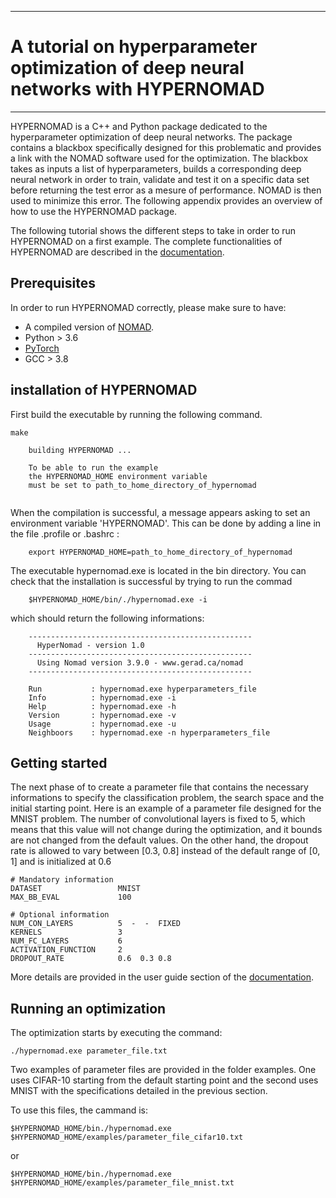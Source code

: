 *****
# A tutorial on hyperparameter optimization of deep neural networks with HYPERNOMAD
*****

HYPERNOMAD is a C++ and Python package dedicated to the hyperparameter optimization of deep neural networks. The package contains a blackbox specifically designed for this problematic and provides a link with the NOMAD software used for the optimization. The blackbox takes as inputs a list of hyperparameters, builds a corresponding deep neural network in order to train, validate and test it on a specific data set before returning the test error as a mesure of performance. NOMAD is then used to minimize this error. The following appendix provides an overview of how to use the HYPERNOMAD package.

The following tutorial shows the different steps to take in order to run HYPERNOMAD on a first example. The complete functionalities of HYPERNOMAD are described in the [documentation](https://hypernomad.readthedocs.io/en/latest/).

## Prerequisites

In order to run HYPERNOMAD correctly, please make sure to have:

* A compiled version of [NOMAD](https://www.gerad.ca/nomad/).
* Python > 3.6
* [PyTorch](https://pytorch.org/)
* GCC > 3.8


## installation of HYPERNOMAD

First build the executable by running the following command.

```
make

    building HYPERNOMAD ...

    To be able to run the example
    the HYPERNOMAD_HOME environment variable
    must be set to path_to_home_directory_of_hypernomad
    
```

When the compilation is successful, a message appears asking to set an environment variable 'HYPERNOMAD'. This can be done by adding a line in the file .profile or .bashrc :


```
    export HYPERNOMAD_HOME=path_to_home_directory_of_hypernomad
```    

The executable hypernomad.exe is located in the bin directory. You can check that the installation is successful by trying to run the commad

```
    $HYPERNOMAD_HOME/bin/./hypernomad.exe -i
```    

which should return the following informations:

```
    --------------------------------------------------
      HyperNomad - version 1.0
    --------------------------------------------------
      Using Nomad version 3.9.0 - www.gerad.ca/nomad
    --------------------------------------------------

    Run           : hypernomad.exe hyperparameters_file
    Info          : hypernomad.exe -i
    Help          : hypernomad.exe -h
    Version       : hypernomad.exe -v
    Usage         : hypernomad.exe -u
    Neighboors    : hypernomad.exe -n hyperparameters_file
```

## Getting started

The next phase of to create a parameter file that contains the necessary informations to specify the classification problem, the search space and the initial starting point. Here is an example of a parameter file designed for the MNIST problem. The number of convolutional layers is fixed to 5, which means that this value will not change during the optimization, and it bounds are not changed from the default values. On the other hand, the dropout rate is allowed to vary between [0.3, 0.8] instead of the default range of [0, 1] and is initialized at 0.6


```
# Mandatory information
DATASET                 MNIST
MAX_BB_EVAL             100

# Optional information
NUM_CON_LAYERS          5  -  -  FIXED
KERNELS                 3
NUM_FC_LAYERS           6
ACTIVATION_FUNCTION     2
DROPOUT_RATE            0.6  0.3 0.8
```

More details are provided in the user guide section of the [documentation](https://hypernomad.readthedocs.io/en/latest/).


## Running an optimization

The optimization starts by executing the command:

```
./hypernomad.exe parameter_file.txt
```

Two examples of parameter files are provided in the folder examples. One uses CIFAR-10 starting from the default starting point and the second uses MNIST with the specifications detailed in the previous section.

To use this files, the cammand is:

```
$HYPERNOMAD_HOME/bin./hypernomad.exe $HYPERNOMAD_HOME/examples/parameter_file_cifar10.txt
```
or 


```
$HYPERNOMAD_HOME/bin./hypernomad.exe $HYPERNOMAD_HOME/examples/parameter_file_mnist.txt
```
